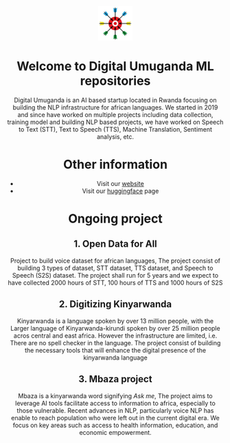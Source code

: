 <div align="center">
<a href="https://digitalumuganda.com">
    <img src="../Images/logo.jpg" alt="Logo" width="80" height="80">
  </a>
<div>

# Welcome to Digital Umuganda ML repositories

Digital Umuganda is an AI based startup located in Rwanda focusing on building the NLP infrastructure for african languages. We started in 2019 and since have worked on multiple projects including data collection, training model and building NLP based projects, we have worked on Speech to Text (STT), Text to Speech (TTS), Machine Translation, Sentiment analysis, etc.

# Other information

- Visit our [website](https://digitalumuganda.com)
- Visit our [huggingface](https://huggingface.co/DigitalUmuganda) page

# Ongoing project

## 1. Open Data for All

Project to build voice dataset for african languages, The project consist of building 3 types of dataset, STT dataset, TTS dataset, and Speech to Speech (S2S) dataset. The project shall run for 5 years and we expect to have collected 2000 hours of STT, 100 hours of TTS and 1000 hours of S2S

## 2. Digitizing Kinyarwanda

Kinyarwanda is a language spoken by over 13 million people, with the Larger language of Kinyarwanda-kirundi spoken by over 25 million people acros central and east africa. However the infrastructure are limited, i.e. There are no spell checker in the language. The project consist of building the necessary tools that will enhance the digital presence of the kinyarwanda language 

## 3. Mbaza project

Mbaza is a kinyarwanda word signifying *Ask me*, The project aims to leverage AI tools facilitate access to information to africa, especially to those vulnerable. Recent advances in NLP, particularly voice NLP has enable to reach population who were left out in the current digital era. We focus on key areas such as access to health information, education, and economic empowerment.


